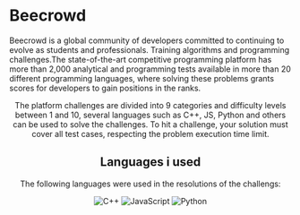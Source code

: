 # Beecrowd

Beecrowd is a global community of developers committed to continuing to evolve as students and professionals. Training algorithms and programming challenges.The state-of-the-art competitive programming platform has more than 2,000 analytical and programming tests available in more than 20 different programming languages, where solving these problems grants scores for developers to gain positions in the ranks.

<div style="text-align:center;"
  ![Captura de tela de 2022-01-14 10-41-46](https://user-images.githubusercontent.com/71341491/149525641-85abd5c6-5131-4373-9c5a-44641c17165b.png)
</div>


The platform challenges are divided into 9 categories and difficulty levels between 1 and 10, several languages such as C++, JS, Python and others can be used to solve the challenges. To hit a challenge, your solution must cover all test cases, respecting the problem execution time limit.

## Languages i used
The following languages were used in the resolutions of the challengs:<br>

![C++](https://img.shields.io/badge/c++-%2300599C.svg?style=for-the-badge&logo=c%2B%2B&logoColor=white)
![JavaScript](https://img.shields.io/badge/javascript-%23323330.svg?style=for-the-badge&logo=javascript&logoColor=%23F7DF1E)
![Python](https://img.shields.io/badge/python-3670A0?style=for-the-badge&logo=python&logoColor=ffdd54)

